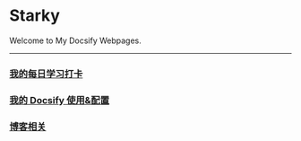 # Starky

Welcome to My Docsify Webpages.

---

### [我的每日学习打卡](DayDayUp/README.md)

### [我的 Docsify 使用&配置](my-own-docsify/README.md)

### [博客相关](blog-domain/README)